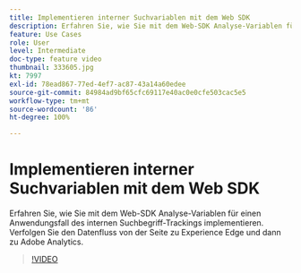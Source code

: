```yaml
---
title: Implementieren interner Suchvariablen mit dem Web SDK
description: Erfahren Sie, wie Sie mit dem Web-SDK Analyse-Variablen für einen Anwendungsfall des internen Suchbegriff-Trackings implementieren. Verfolgen Sie den Datenfluss von der Seite zu Experience Edge und dann zu Adobe Analytics.
feature: Use Cases
role: User
level: Intermediate
doc-type: feature video
thumbnail: 333605.jpg
kt: 7997
exl-id: 78ead867-77ed-4ef7-ac87-43a14a60edee
source-git-commit: 84984ad9bf65cfc69117e40ac0e0cfe503cac5e5
workflow-type: tm+mt
source-wordcount: '86'
ht-degree: 100%

---
```


# Implementieren interner Suchvariablen mit dem Web SDK

Erfahren Sie, wie Sie mit dem Web-SDK Analyse-Variablen für einen Anwendungsfall des internen Suchbegriff-Trackings implementieren. Verfolgen Sie den Datenfluss von der Seite zu Experience Edge und dann zu Adobe Analytics.

>[!VIDEO](https://video.tv.adobe.com/v/333605/?quality=12&learn=on)
